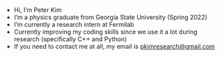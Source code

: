 - Hi, I’m Peter Kim
- I’m a physics graduate from Georgia State University (Spring 2022)
- I’m currently a research intern at Fermilab
- Currently improving my coding skills since we use it a lot during research (specifically C++ and Python)
- If you need to contact me at all, my email is pkimresearch@gmail.com

<!---
PKimPhysics/PKimPhysics is a ✨ special ✨ repository because its `README.md` (this file) appears on your GitHub profile.
You can click the Preview link to take a look at your changes.
--->
